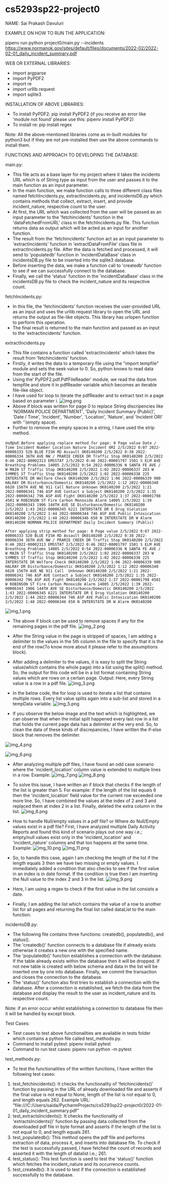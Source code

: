 # cs5293sp22-project0
NAME: 
Sai Prakash Davuluri

EXAMPLE ON HOW TO RUN THE APPLICATION: 

pipenv run python project0/main.py --incidents https://www.normanok.gov/sites/default/files/documents/2022-02/2022-02-01_daily_incident_summary.pdf

WEB OR EXTERNAL LIBRARIES:
* import argparse
* import PyPDF2
* import re
* import urllib.request
* import sqlite3

INSTALLATION OF ABOVE LIBRARIES:
* To install PyPDF2: pip install PyPDF2 (if you receive an error like 'module not found' please use this: pipenv install PyPDF2)
* To install re: pip install regex

Note: All the above-mentioned libraries come as in-built modules for python3 but if they are not pre-installed then use the above commands to install them.

FUNCTIONS AND APPROACH TO DEVELOPING THE DATABASE:

main.py:
* This file acts as a base layer for my project where it takes the incidents URL which is of String type as input from the user and passes it to the main function as an input parameter.
* In the main function, we make function calls to three different class files named fetchIncidents.py, extractIncidents.py, and incidentsDB.py which contains methods that collect, extract, insert, and provide incident_nature, respective count to the user.
* At first, the URL which was collected from the user will be passed as an input parameter to the 'fetchincidents' function in the 'dataFetchedFromURL' class in the fetchIncidents.py file. This function returns data as output which will be acted as an input for another function.
* The result from the 'fetchincidents' function act as an input parameter to 'extractincidents' function in 'extractDataFromFile' class file in extractIncidents.py file. After the data is fetched and processed, it will send to 'populatedb' function in 'incidentDataBase' class in incidentsDB.py file to be inserted into the sqlite3 database.
* Before inserting the data, we make a function call to 'createdb' function to see if we can successfully connect to the database.
* Finally, we call the 'status' function in the 'incidentDataBase' class in the incidentsDB.py file to check the incident_nature and its respective count.

fetchIncidents.py:
* In this file, the 'fetchincidents' function receives the user-provided URL as an input and uses the urllib.request library to open the URL and returns the output as file-like objects. This library has urlopen function to perform this operation.
* The final result is returned to the main function and passed as an input to the 'extractincidents' function.

extractIncidents.py
* This file contains a function called 'extractincidents' which takes the result from 'fetchincidents' function.
* Firstly, it writes the data to a temporary file using the "import tempfile" module and sets the seek value to 0. So, python knows to read data from the start of the file.
* Using the' PyPDF2.pdf.PdfFileReader' module, we read the data from tempfile and store it in pdfReader variable which becomes an iterable file-like object.
* I have used for loop to iterate the pdfReader and to extract text in a page based on parameter i. 
![img.png](img.png)
* Above if block was written for page 0 to replace String discripencies like 'NORMAN POLICE DEPARTMENT', 'Daily Incident Summary (Public)', 'Date / Time', 'Incident', 'Number', 'Location', 'Nature', and 'Incident ORI' with ''(empty space).
* Further to remove the empty spaces in a string, I have used the strip method.

output:
`Before applying replace method for page: 0
Page value Date / Time
Incident Number
Location
Nature
Incident ORI
2/5/2022 0:07
2022-00006333
520 BLUE FISH RD
Assault
OK0140200
2/5/2022 0:38
2022-00006334
36TH AVE NW / PRARIE CREEK DR
Traffic Stop
OK0140200
2/5/2022 0:46
2022-00002313
EMSSTAT
2/5/2022 0:46
2022-00001797
1501 S ELM AVE
Breathing Problems
14005
2/5/2022 0:54
2022-00006336
N SANTA FE AVE / W MAIN ST
Traffic Stop
OK0140200
2/5/2022 1:02
2022-00006337
283 W SYMMES ST
Traffic Stop
OK0140200
2/5/2022 1:02
2022-00006338
225 INTERSTATE DR
Welfare Check
OK0140200
2/5/2022 1:06
2022-00006339
900 HALRAY DR
Disturbance/Domestic
OK0140200
2/5/2022 1:12
2022-00006340
6620 156TH AVE NE
911 Call Nature Unknown
OK0140200
2/5/2022 1:21
2022-00006341
746 ASP AVE
Contact a Subject
OK0140200
2/5/2022 1:35
2022-00006342
796 ASP AVE
Fight
OK0140200
2/5/2022 1:37
2022-00001798
4501 W ROBINSON ST
Fire Carbon Monoxide Alarm
14005
2/5/2022 1:39
2022-00006343
1906 144TH AVE SE
Disturbance/Domestic
OK0140200
2/5/2022 1:43
2022-00006345
6221 INTERSTATE DR E
Drug Violation
OK0140200
2/5/2022 1:44
2022-00006344
746 ASP AVE
Public Intoxication
OK0140200
2/5/2022 1:48
2022-00006346
650 N INTERSTATE DR W
Alarm
OK0140200
NORMAN POLICE DEPARTMENT
Daily Incident Summary (Public)`


`After applying strip method for page: 0
Page value 2/5/2022 0:07
2022-00006333
520 BLUE FISH RD
Assault
OK0140200
2/5/2022 0:38
2022-00006334
36TH AVE NW / PRARIE CREEK DR
Traffic Stop
OK0140200
2/5/2022 0:46
2022-00002313
EMSSTAT
2/5/2022 0:46
2022-00001797
1501 S ELM AVE
Breathing Problems
14005
2/5/2022 0:54
2022-00006336
N SANTA FE AVE / W MAIN ST
Traffic Stop
OK0140200
2/5/2022 1:02
2022-00006337
283 W SYMMES ST
Traffic Stop
OK0140200
2/5/2022 1:02
2022-00006338
225 INTERSTATE DR
Welfare Check
OK0140200
2/5/2022 1:06
2022-00006339
900 HALRAY DR
Disturbance/Domestic
OK0140200
2/5/2022 1:12
2022-00006340
6620 156TH AVE NE
911 Call  Unknown
OK0140200
2/5/2022 1:21
2022-00006341
746 ASP AVE
Contact a Subject
OK0140200
2/5/2022 1:35
2022-00006342
796 ASP AVE
Fight
OK0140200
2/5/2022 1:37
2022-00001798
4501 W ROBINSON ST
Fire Carbon Monoxide Alarm
14005
2/5/2022 1:39
2022-00006343
1906 144TH AVE SE
Disturbance/Domestic
OK0140200
2/5/2022 1:43
2022-00006345
6221 INTERSTATE DR E
Drug Violation
OK0140200
2/5/2022 1:44
2022-00006344
746 ASP AVE
Public Intoxication
OK0140200
2/5/2022 1:48
2022-00006346
650 N INTERSTATE DR W
Alarm
OK0140200`


![img_1.png](img_1.png)
* The above if block can be used to remove spaces if any for the remaining pages in the pdf file.
![img_2.png](img_2.png)
* After the String value in the page is stripped of spaces, I am adding a delimiter to the values in the 5th column in the file to specify that it is the end of the row(To know more about it please refer to the assumptions block).
* After adding a delimiter to the values, it is easy to split the String value(which contains the whole page) into a list using the split() method. So, the output for this code will be in a list format containing String values which are rows on a certain page.
Output: Here, every String value is a row in a pdf file.
![img_3.png](img_3.png)

* In the below code, the for loop is used to iterate a list that contains multiple rows. Every list value splits again into a sub-list and stored in a tempData variable.
![img_5.png](img_5.png)

* If you observe the below image and the text which is highlighted, we can observe that when the initial split happened every last row in a list that holds the current page data has a delimiter at the very end. So, to clean the data of these kinds of discrepancies, I have written the if-else block that removes the delimiter.

![img_4.png](img_4.png)


![img_6.png](img_6.png)



* After analyzing multiple pdf files, I have found an odd case scenario where the 'incident_location' column value is extended to multiple lines in a row.
  Example:
    ![img_7.png](img_7.png)
    ![img_8.png](img_8.png)

* To solve this issue, I have written an if block that checks if the length of the list is greater than 5.
  For example: if the length of the list equals 6 then the 'incident_location' field value for the current row exceeded one more line. So, I have combined the values at the index of 2 and 3 and replaced them at index 2 in a list. Finally, deleted the extra column in the list.
  ![img_6.png](img_6.png)

* How to handle Null/empty values in a pdf file? or Where do Null/Empty values exist in a pdf file?
  First, I have analyzed multiple Daily Activity Reports and found this kind of scenario plays out one way i.e.; empty/null values exist only in the 'incident_location' and 'incident_nature' columns and that too happens at the same time.
   Example: 
      ![img_10.png](img_10.png)
      ![img_11.png](img_11.png)
* So, to handle this case, again I am checking the length of the list if the length equals 3 then we have two missing or empty values. I immediately added a condition that also checks to see if the first value in an index is in date format. If the condition is true then I am inserting the Null value to the index 2 and 3 in the list. 
![img_9.png](img_9.png)
* Here, I am using a regex to check if the first value in the list consists a date.
* Finally, I am adding the list which contains the value of a row to another list for all pages and returning the final list called dataList to the main function.

incidentsDB.py:
* The following file contains three functions: createdb(), populatedb(), and status().
* The 'createdb()' function connects to a database file if already exists otherwise it creates a new one with the specified name.
* The 'populatedb()' function establishes a connection with the database. If the table already exists within the database then it will be dropped. If not new table is created with below schema and data in the list will be inserted one by one into database. Finally, we commit the transaction and closes the connection to the database.
* The 'status()' function also first tries to establish a connection with the database. After a connection is established, we fetch the data from the database and display the result to the user as incident_nature and its respective count.

Note: if an error occur whilst establishing a connection to database file then it will be handled by except block.

Test Cases:
* Test cases to test above functionalities are available in tests folder which contains a python file called test_methods.py.
* Command to install pytest: pipenv install pytest
* Command to run test cases: pipenv run python -m pytest

test_methods.py:
* To test the functionalities of the written functions, I have written the following test cases:
1) test_fetchincidents(): It checks the functionality of 'fetchincidents()' function by passing in the URL of already downloaded file and asserts if the final value is not equal to None, length of the list is not equal to 0, and length equals 262.
   Example URL: "file:///C:/Users/saida/PycharmProjects/cs5293sp22-project0/2022-01-01_daily_incident_summary.pdf"
2) test_extractsIncidents(): It checks the functionality of 'extractsIncidents()' function by passing data collected from the downloaded pdf file in byte format and asserts if the length of the list is not equal to 0, and length equals 261.
3) test_populatedb(): This method opens the pdf file and performs extraction of data, process it, and inserts into database file. To check if the test is successfully passed, I have fetched the count of records and asserted it with the length of datalist i.e.; 261.
4) test_status(): This test function is used to test the 'status()' function  which fetches the incident_nature and its occurrence counts.
5) test_createdb(): It is used to test if the connection is established successfully to the database.

